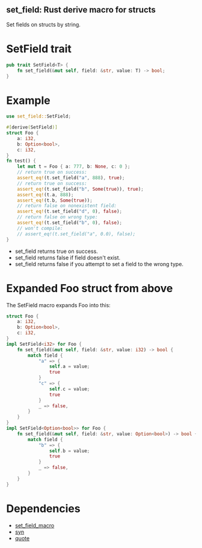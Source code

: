 ## set_field: Rust derive macro for structs

Set fields on structs by string.

# SetField trait
```rust
pub trait SetField<T> {
    fn set_field(&mut self, field: &str, value: T) -> bool;
}
```

# Example

```rust
use set_field::SetField;

#[derive(SetField)]
struct Foo {
	a: i32,
	b: Option<bool>,
	c: i32,
}
fn test() {
	let mut t = Foo { a: 777, b: None, c: 0 };
	// return true on success:
	assert_eq!(t.set_field("a", 888), true);
	// return true on success:
	assert_eq!(t.set_field("b", Some(true)), true);
	assert_eq!(t.a, 888);
	assert_eq!(t.b, Some(true));
	// return false on nonexistent field:
	assert_eq!(t.set_field("d", 0), false);
	// return false on wrong type:
	assert_eq!(t.set_field("b", 0), false);
	// won't compile:
	// assert_eq!(t.set_field("a", 0.0), false);
}
```

* set_field returns true on success.
* set_field returns false if field doesn't exist.
* set_field returns false if you attempt to set a field to the wrong type.

# Expanded Foo struct from above

The SetField macro expands Foo into this: 

```rust
struct Foo {
	a: i32,
	b: Option<bool>,
	c: i32,
}
impl SetField<i32> for Foo {
    fn set_field(&mut self, field: &str, value: i32) -> bool {
        match field {
            "a" => {
                self.a = value;
                true
            }
            "c" => {
                self.c = value;
                true
            }
            _ => false,
        }
    }
}
impl SetField<Option<bool>> for Foo {
    fn set_field(&mut self, field: &str, value: Option<bool>) -> bool {
        match field {
            "b" => {
                self.b = value;
                true
            }
            _ => false,
        }
    }
}
```

# Dependencies

* [set_field_macro](https://crates.io/crates/set_field_macro)
* [syn](https://crates.io/crates/syn)
* [quote](https://crates.io/crates/quote)